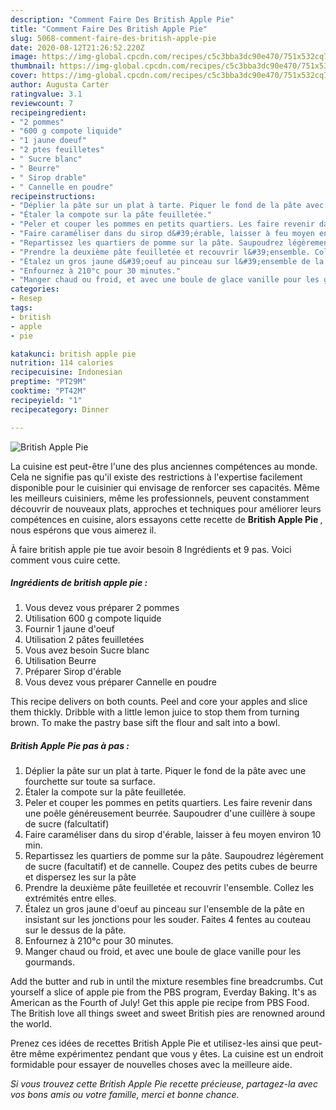 ```yaml
---
description: "Comment Faire Des British Apple Pie"
title: "Comment Faire Des British Apple Pie"
slug: 5068-comment-faire-des-british-apple-pie
date: 2020-08-12T21:26:52.220Z
image: https://img-global.cpcdn.com/recipes/c5c3bba3dc90e470/751x532cq70/british-apple-pie-photo-principale-de-la-recette.jpg
thumbnail: https://img-global.cpcdn.com/recipes/c5c3bba3dc90e470/751x532cq70/british-apple-pie-photo-principale-de-la-recette.jpg
cover: https://img-global.cpcdn.com/recipes/c5c3bba3dc90e470/751x532cq70/british-apple-pie-photo-principale-de-la-recette.jpg
author: Augusta Carter
ratingvalue: 3.1
reviewcount: 7
recipeingredient:
- "2 pommes"
- "600 g compote liquide"
- "1 jaune doeuf"
- "2 ptes feuilletes"
- " Sucre blanc"
- " Beurre"
- " Sirop drable"
- " Cannelle en poudre"
recipeinstructions:
- "Déplier la pâte sur un plat à tarte. Piquer le fond de la pâte avec une fourchette sur toute sa surface."
- "Étaler la compote sur la pâte feuilletée."
- "Peler et couper les pommes en petits quartiers. Les faire revenir dans une poêle généreusement beurrée. Saupoudrer d&#39;une cuillère à soupe de sucre (falcultatif)"
- "Faire caraméliser dans du sirop d&#39;érable, laisser à feu moyen environ 10 min."
- "Repartissez les quartiers de pomme sur la pâte. Saupoudrez légèrement de sucre (facultatif) et de cannelle. Coupez des petits cubes de beurre et dispersez les sur la pâte"
- "Prendre la deuxième pâte feuilletée et recouvrir l&#39;ensemble. Collez les extrémités entre elles."
- "Étalez un gros jaune d&#39;oeuf au pinceau sur l&#39;ensemble de la pâte en insistant sur les jonctions pour les souder. Faites 4 fentes au couteau sur le dessus de la pâte."
- "Enfournez à 210°c pour 30 minutes."
- "Manger chaud ou froid, et avec une boule de glace vanille pour les gourmands."
categories:
- Resep
tags:
- british
- apple
- pie

katakunci: british apple pie 
nutrition: 114 calories
recipecuisine: Indonesian
preptime: "PT29M"
cooktime: "PT42M"
recipeyield: "1"
recipecategory: Dinner

---
```



![British Apple Pie](https://img-global.cpcdn.com/recipes/c5c3bba3dc90e470/751x532cq70/british-apple-pie-photo-principale-de-la-recette.jpg)

La cuisine est peut-être l'une des plus anciennes compétences au monde. Cela ne signifie pas qu'il existe des restrictions à l'expertise facilement disponible pour le cuisinier qui envisage de renforcer ses capacités. Même les meilleurs cuisiniers, même les professionnels, peuvent constamment découvrir de nouveaux plats, approches et techniques pour améliorer leurs compétences en cuisine, alors essayons cette recette de <strong> British Apple Pie </strong>, nous espérons que vous aimerez il.

<!--inarticleads1-->

À faire british apple pie tue avoir besoin 8 Ingrédients et 9 pas. Voici comment vous cuire cette.

##### Ingrédients de british apple pie :

1. Vous devez vous préparer 2 pommes
1. Utilisation 600 g compote liquide
1. Fournir 1 jaune d&#39;oeuf
1. Utilisation 2 pâtes feuilletées
1. Vous avez besoin  Sucre blanc
1. Utilisation  Beurre
1. Préparer  Sirop d&#39;érable
1. Vous devez vous préparer  Cannelle en poudre


This recipe delivers on both counts. Peel and core your apples and slice them thickly. Dribble with a little lemon juice to stop them from turning brown. To make the pastry base sift the flour and salt into a bowl. 

<!--inarticleads2-->

##### British Apple Pie pas à pas :

1. Déplier la pâte sur un plat à tarte. Piquer le fond de la pâte avec une fourchette sur toute sa surface.
1. Étaler la compote sur la pâte feuilletée.
1. Peler et couper les pommes en petits quartiers. Les faire revenir dans une poêle généreusement beurrée. Saupoudrer d&#39;une cuillère à soupe de sucre (falcultatif)
1. Faire caraméliser dans du sirop d&#39;érable, laisser à feu moyen environ 10 min.
1. Repartissez les quartiers de pomme sur la pâte. Saupoudrez légèrement de sucre (facultatif) et de cannelle. Coupez des petits cubes de beurre et dispersez les sur la pâte
1. Prendre la deuxième pâte feuilletée et recouvrir l&#39;ensemble. Collez les extrémités entre elles.
1. Étalez un gros jaune d&#39;oeuf au pinceau sur l&#39;ensemble de la pâte en insistant sur les jonctions pour les souder. Faites 4 fentes au couteau sur le dessus de la pâte.
1. Enfournez à 210°c pour 30 minutes.
1. Manger chaud ou froid, et avec une boule de glace vanille pour les gourmands.


Add the butter and rub in until the mixture resembles fine breadcrumbs. Cut yourself a slice of apple pie from the PBS program, Everday Baking. It&#39;s as American as the Fourth of July! Get this apple pie recipe from PBS Food. The British love all things sweet and sweet British pies are renowned around the world. 

<!--inarticleads1-->

<p>
Prenez ces idées de recettes British Apple Pie et utilisez-les ainsi que peut-être même expérimentez pendant que vous y êtes. La cuisine est un endroit formidable pour essayer de nouvelles choses avec la meilleure aide.
</p>

<p>
<i>Si vous trouvez cette British Apple Pie recette précieuse, partagez-la avec vos bons amis ou votre famille, merci et bonne chance.</i>
</p>
